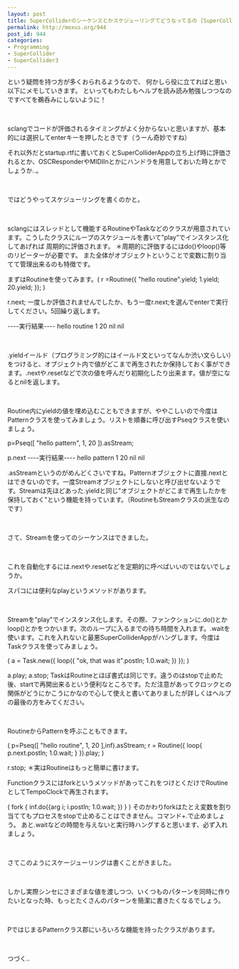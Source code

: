 ```yaml
---
layout: post
title: SuperColliderのシーケンスとかスケジューリングてどうなってるの [SuperCollider3]
permalink: http://moxus.org/944
post_id: 944
categories: 
- Programming
- SuperCollider
- SuperCollider3
---
```


という疑問を持つ方が多くおられるようなので、
何かしら役に立てればと思い以下にメモしていきます。
といってもわたしもヘルプを読み読み勉強しつつなのですべてを鵜呑みにしないように！

 

sclangでコードが評価されるタイミングがよく分からないと思いますが、基本的には選択してenterキーを押したときです（うーん奇妙ですね）

それ以外だとstartup.rtfに書いておくとSuperColliderAppの立ち上げ時に評価されるとか、OSCResponderやMIDIInとかにハンドラを用意しておいた時とかでしょうか..。

 

ではどうやってスケジューリングを書くのかと。

 

sclangにはスレッドとして機能するRoutineやTaskなどのクラスが用意されています。こうしたクラスにループのスケジュールを書いて”play”でインスタンス化してあげれば
周期的に評価されます。  ＊周期的に評価するにはdo()やloop()等のリピーターが必要です。
また全体がオブジェクトということで変数に割り当てて管理出来るのも特徴です。

まずはRoutineを使ってみます。(
r =Routine({
 		"hello routine".yield;
 		1.yield;
		20.yield;
	});
)

r.next;
一度しか評価されませんでしたか、もう一度r.next;を選んでenterで実行してください。5回繰り返します。

----実行結果----
hello routine
1
20
nil
nil

 

.yieldイールド（プログラミング的にはイールド文といってなんか渋い文らしい）をつけると、オブジェクト内で値がどこまで再生されたか保持しておく事ができます。.nextや.resetなどで次の値を呼んだり初期化したり出来ます。値が空になるとnilを返します。

 

Routine内にyieldの値を埋め込むこともできますが、ややこしいので今度はPatternクラスを使ってみましょう。リストを順番に呼び出すPseqクラスを使いましょう。

p=Pseq([ "hello pattern", 1, 20 ]).asStream;

p.next
----実行結果----
hello pattern
1
20
nil
nil

.asStreamというのがめんどくさいですね。Patternオブジェクトに直接.nextとはできないのです。一度Streamオブジェクトにしないと呼び出せないようです。Streamは先ほどあった.yieldと同じ"オブジェクトがどこまで再生したかを保持しておく"という機能を持っています。（RoutineもStreamクラスの派生なのです）

 

さて、Streamを使ってのシーケンスはできました。

 

これを自動化するには.nextや.resetなどを定期的に呼べばいいのではないでしょうか。

スパコには便利なplayというメソッドがあります。

 

Streamを"play"でインスタンス化します。その際、ファンクションに.do()とかloop()とかをつかいます。次のループに入るまでの待ち時間を入れます。.waitを使います。これを入れないと最悪SuperColliderAppがハングします。今度はTaskクラスを使ってみましょう。

(
a = Task.new({
	loop({
		 "ok, that was it".postln;
		  1.0.wait;
	})
});
)

a.play;
a.stop;
TaskはRoutineとほぼ書式は同じです。違うのはstopで止めた後、startで再開出来るという便利なところです。ただ注意があってクロックとの関係がどうにかこうにかなので心して使えと書いてありましたが詳しくはヘルプの最後の方をみてください。

 

RoutineからPatternを呼ぶこともできます。

(
p=Pseq([ "hello routine", 1, 20 ],inf).asStream;
r = Routine({
	loop{
		p.next.postln;
		1.0.wait;
	}
}).play;
)

r.stop;
＊実はRoutineはもっと簡単に書けます。

FunctionクラスにはforkというメソッドがあってこれをつけとくだけでRoutineとしてTempoClockで再生されます。

(
fork {
	inf.do({arg i;
			i.postln;
			1.0.wait;
		})
	}
)
そのかわりforkはたとえ変数を割り当ててもプロセスをstopで止めることはできません。コマンド+.で止めましょう。
あと.waitなどの時間を与えないと実行時ハングすると思います、必ず入れましょう。

 

さてこのようにスケージューリングは書くことがきました。

 

しかし実際シンセにさまざまな値を渡しつつ、いくつものパターンを同時に作りたいとなった時、もっとたくさんのパターンを簡潔に書きたくなるでしょう。

 

PではじまるPatternクラス郡にいろいろな機能を持ったクラスがあります。

 

つづく..

 